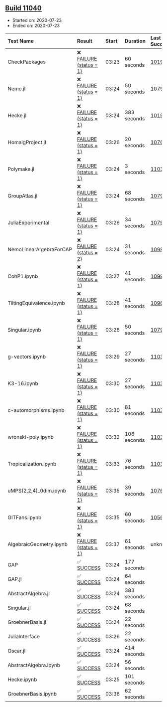 ## [Build 11040](https://oscarci.mathematik.uni-kl.de/job/oscar/11040/)

* Started on: 2020-07-23
* Ended on: 2020-07-23

| Test Name    | Result | Start | Duration | Last Success | First Failure |
|:-------------|:-------|:------|:---------|:-------------|:--------------|
| CheckPackages | ❌ [FAILURE (status = 1)](https://oscarci.mathematik.uni-kl.de/job/oscar/11040/artifact/logs/build-11040/CheckPackages.log) | 03:23 | 60 seconds | [10197](https://oscarci.mathematik.uni-kl.de/job/oscar/10197/) | [10198](https://oscarci.mathematik.uni-kl.de/job/oscar/10198/) |
| Nemo.jl | ❌ [FAILURE (status = 1)](https://oscarci.mathematik.uni-kl.de/job/oscar/11040/artifact/logs/build-11040/Nemo.jl.log) | 03:24 | 50 seconds | [10790](https://oscarci.mathematik.uni-kl.de/job/oscar/10790/) | [10791](https://oscarci.mathematik.uni-kl.de/job/oscar/10791/) |
| Hecke.jl | ❌ [FAILURE (status = 1)](https://oscarci.mathematik.uni-kl.de/job/oscar/11040/artifact/logs/build-11040/Hecke.jl.log) | 03:24 | 383 seconds | [10197](https://oscarci.mathematik.uni-kl.de/job/oscar/10197/) | [10198](https://oscarci.mathematik.uni-kl.de/job/oscar/10198/) |
| HomalgProject.jl | ❌ [FAILURE (status = 1)](https://oscarci.mathematik.uni-kl.de/job/oscar/11040/artifact/logs/build-11040/HomalgProject.jl.log) | 03:26 | 20 seconds | [10765](https://oscarci.mathematik.uni-kl.de/job/oscar/10765/) | [10766](https://oscarci.mathematik.uni-kl.de/job/oscar/10766/) |
| Polymake.jl | ❌ [FAILURE (status = 1)](https://oscarci.mathematik.uni-kl.de/job/oscar/11040/artifact/logs/build-11040/Polymake.jl.log) | 03:24 | 3 seconds | [11035](https://oscarci.mathematik.uni-kl.de/job/oscar/11035/) | [11036](https://oscarci.mathematik.uni-kl.de/job/oscar/11036/) |
| GroupAtlas.jl | ❌ [FAILURE (status = 1)](https://oscarci.mathematik.uni-kl.de/job/oscar/11040/artifact/logs/build-11040/GroupAtlas.jl.log) | 03:24 | 68 seconds | [10790](https://oscarci.mathematik.uni-kl.de/job/oscar/10790/) | [10791](https://oscarci.mathematik.uni-kl.de/job/oscar/10791/) |
| JuliaExperimental | ❌ [FAILURE (status = 1)](https://oscarci.mathematik.uni-kl.de/job/oscar/11040/artifact/logs/build-11040/JuliaExperimental.log) | 03:26 | 34 seconds | [10790](https://oscarci.mathematik.uni-kl.de/job/oscar/10790/) | [10791](https://oscarci.mathematik.uni-kl.de/job/oscar/10791/) |
| NemoLinearAlgebraForCAP | ❌ [FAILURE (status = 2)](https://oscarci.mathematik.uni-kl.de/job/oscar/11040/artifact/logs/build-11040/NemoLinearAlgebraForCAP.log) | 03:24 | 31 seconds | [10999](https://oscarci.mathematik.uni-kl.de/job/oscar/10999/) | [11000](https://oscarci.mathematik.uni-kl.de/job/oscar/11000/) |
| CohP1.ipynb | ❌ [FAILURE (status = 1)](https://oscarci.mathematik.uni-kl.de/job/oscar/11040/artifact/logs/build-11040/CohP1.ipynb.log) | 03:27 | 41 seconds | [10999](https://oscarci.mathematik.uni-kl.de/job/oscar/10999/) | [11000](https://oscarci.mathematik.uni-kl.de/job/oscar/11000/) |
| TiltingEquivalence.ipynb | ❌ [FAILURE (status = 1)](https://oscarci.mathematik.uni-kl.de/job/oscar/11040/artifact/logs/build-11040/TiltingEquivalence.ipynb.log) | 03:28 | 41 seconds | [10962](https://oscarci.mathematik.uni-kl.de/job/oscar/10962/) | [10963](https://oscarci.mathematik.uni-kl.de/job/oscar/10963/) |
| Singular.ipynb | ❌ [FAILURE (status = 1)](https://oscarci.mathematik.uni-kl.de/job/oscar/11040/artifact/logs/build-11040/Singular.ipynb.log) | 03:28 | 50 seconds | [10790](https://oscarci.mathematik.uni-kl.de/job/oscar/10790/) | [10791](https://oscarci.mathematik.uni-kl.de/job/oscar/10791/) |
| g-vectors.ipynb | ❌ [FAILURE (status = 1)](https://oscarci.mathematik.uni-kl.de/job/oscar/11040/artifact/logs/build-11040/g-vectors.ipynb.log) | 03:29 | 27 seconds | [11035](https://oscarci.mathematik.uni-kl.de/job/oscar/11035/) | [11036](https://oscarci.mathematik.uni-kl.de/job/oscar/11036/) |
| K3-16.ipynb | ❌ [FAILURE (status = 1)](https://oscarci.mathematik.uni-kl.de/job/oscar/11040/artifact/logs/build-11040/K3-16.ipynb.log) | 03:30 | 27 seconds | [11035](https://oscarci.mathematik.uni-kl.de/job/oscar/11035/) | [11036](https://oscarci.mathematik.uni-kl.de/job/oscar/11036/) |
| c-automorphisms.ipynb | ❌ [FAILURE (status = 1)](https://oscarci.mathematik.uni-kl.de/job/oscar/11040/artifact/logs/build-11040/c-automorphisms.ipynb.log) | 03:30 | 81 seconds | [11038](https://oscarci.mathematik.uni-kl.de/job/oscar/11038/) | [11039](https://oscarci.mathematik.uni-kl.de/job/oscar/11039/) |
| wronski-poly.ipynb | ❌ [FAILURE (status = 1)](https://oscarci.mathematik.uni-kl.de/job/oscar/11040/artifact/logs/build-11040/wronski-poly.ipynb.log) | 03:32 | 106 seconds | [11039](https://oscarci.mathematik.uni-kl.de/job/oscar/11039/) | [11040](https://oscarci.mathematik.uni-kl.de/job/oscar/11040/) |
| Tropicalization.ipynb | ❌ [FAILURE (status = 1)](https://oscarci.mathematik.uni-kl.de/job/oscar/11040/artifact/logs/build-11040/Tropicalization.ipynb.log) | 03:33 | 76 seconds | [11032](https://oscarci.mathematik.uni-kl.de/job/oscar/11032/) | [11033](https://oscarci.mathematik.uni-kl.de/job/oscar/11033/) |
| uMPS(2,2,4)_0dim.ipynb | ❌ [FAILURE (status = 1)](https://oscarci.mathematik.uni-kl.de/job/oscar/11040/artifact/logs/build-11040/uMPS-2-2-4-_0dim.ipynb.log) | 03:35 | 39 seconds | [10765](https://oscarci.mathematik.uni-kl.de/job/oscar/10765/) | [10766](https://oscarci.mathematik.uni-kl.de/job/oscar/10766/) |
| GITFans.ipynb | ❌ [FAILURE (status = 1)](https://oscarci.mathematik.uni-kl.de/job/oscar/11040/artifact/logs/build-11040/GITFans.ipynb.log) | 03:35 | 60 seconds | [10566](https://oscarci.mathematik.uni-kl.de/job/oscar/10566/) | [10567](https://oscarci.mathematik.uni-kl.de/job/oscar/10567/) |
| AlgebraicGeometry.ipynb | ❌ [FAILURE (status = 1)](https://oscarci.mathematik.uni-kl.de/job/oscar/11040/artifact/logs/build-11040/AlgebraicGeometry.ipynb.log) | 03:37 | 61 seconds | unknown | unknown |
| GAP | ✅ [SUCCESS](https://oscarci.mathematik.uni-kl.de/job/oscar/11040/artifact/logs/build-11040/GAP.log) | 03:24 | 177 seconds |  |  |
| GAP.jl | ✅ [SUCCESS](https://oscarci.mathematik.uni-kl.de/job/oscar/11040/artifact/logs/build-11040/GAP.jl.log) | 03:24 | 64 seconds |  |  |
| AbstractAlgebra.jl | ✅ [SUCCESS](https://oscarci.mathematik.uni-kl.de/job/oscar/11040/artifact/logs/build-11040/AbstractAlgebra.jl.log) | 03:24 | 383 seconds |  |  |
| Singular.jl | ✅ [SUCCESS](https://oscarci.mathematik.uni-kl.de/job/oscar/11040/artifact/logs/build-11040/Singular.jl.log) | 03:24 | 68 seconds |  |  |
| GroebnerBasis.jl | ✅ [SUCCESS](https://oscarci.mathematik.uni-kl.de/job/oscar/11040/artifact/logs/build-11040/GroebnerBasis.jl.log) | 03:24 | 22 seconds |  |  |
| JuliaInterface | ✅ [SUCCESS](https://oscarci.mathematik.uni-kl.de/job/oscar/11040/artifact/logs/build-11040/JuliaInterface.log) | 03:26 | 22 seconds |  |  |
| Oscar.jl | ✅ [SUCCESS](https://oscarci.mathematik.uni-kl.de/job/oscar/11040/artifact/logs/build-11040/Oscar.jl.log) | 03:24 | 414 seconds |  |  |
| AbstractAlgebra.ipynb | ✅ [SUCCESS](https://oscarci.mathematik.uni-kl.de/job/oscar/11040/artifact/logs/build-11040/AbstractAlgebra.ipynb.log) | 03:24 | 56 seconds |  |  |
| Hecke.ipynb | ✅ [SUCCESS](https://oscarci.mathematik.uni-kl.de/job/oscar/11040/artifact/logs/build-11040/Hecke.ipynb.log) | 03:25 | 101 seconds |  |  |
| GroebnerBasis.ipynb | ✅ [SUCCESS](https://oscarci.mathematik.uni-kl.de/job/oscar/11040/artifact/logs/build-11040/GroebnerBasis.ipynb.log) | 03:36 | 62 seconds |  |  |
